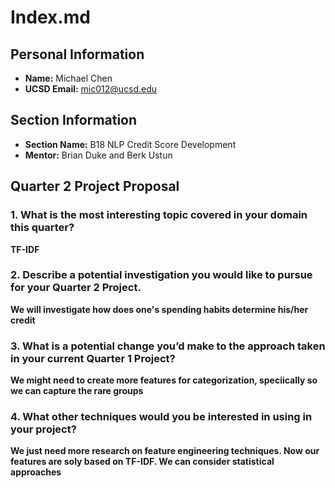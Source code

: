 # Index.md

## Personal Information
- **Name:** Michael Chen
- **UCSD Email:** mic012@ucsd.edu

## Section Information
- **Section Name:** B18 NLP Credit Score Development
- **Mentor:** Brian Duke and Berk Ustun

## Quarter 2 Project Proposal

### 1. What is the most interesting topic covered in your domain this quarter?
**TF-IDF**

### 2. Describe a potential investigation you would like to pursue for your Quarter 2 Project.
**We will investigate how does one's spending habits determine his/her credit**

### 3. What is a potential change you’d make to the approach taken in your current Quarter 1 Project?
**We might need to create more features for categorization, speciically so we can capture the rare groups**

### 4. What other techniques would you be interested in using in your project?
**We just need more research on feature engineering techniques. Now our features are soly based on TF-IDF. We can consider statistical approaches**
